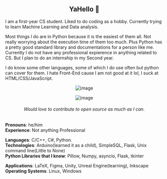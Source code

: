 <h2 align='center'>YaHello 👋</h2>



I am a first-year CS student. Liked to do coding as a hobby. Currently trying to learn Machine Learning and Data analysis. 

Most things I do are in Python because it is the easiest of them all. Not really worrying about the execution time of them too much. Plus Python has a pretty good standard library and documentations for a person like me. Currently I do not have any professional expierence in anything related to CS. But I plan to do an internship in my Second year.

I do know some other languages, some of which I do use often but python can cover for them. I hate Front-End cause I am not good at it lol, I suck at HTML/CSS/JavaScript.

<div align='center'>
  
![image](https://user-images.githubusercontent.com/71703481/140780933-6b0ee8e3-560a-46ed-a92a-b61cbbd953de.png)

![image](https://user-images.githubusercontent.com/71703481/140781937-4d0f24bb-701d-459f-9cdd-f9b84c721b13.png)
  
###### Would love to contribute to open source as much as I can.
      
</div>            
                  
**Pronouns**: he/him                              
**Experience**: Not anything Professional                                    
                        
**Languages**: C/C++, C#, Python.                                                     
**Technologies**: Arduino(learned it as a child), SimpleSQL, Flask, Unix command line(Little to None)                                                
**Python Libraries that I know**: Pillow, Numpy, asyncio, Flask, tkinter      

**Applications**: LaTeX, Figma, Unity, Unreal Engine(learning), Inkscape                                                                  
**Operating Systems**: Linux, Windows                                                            

 
 
